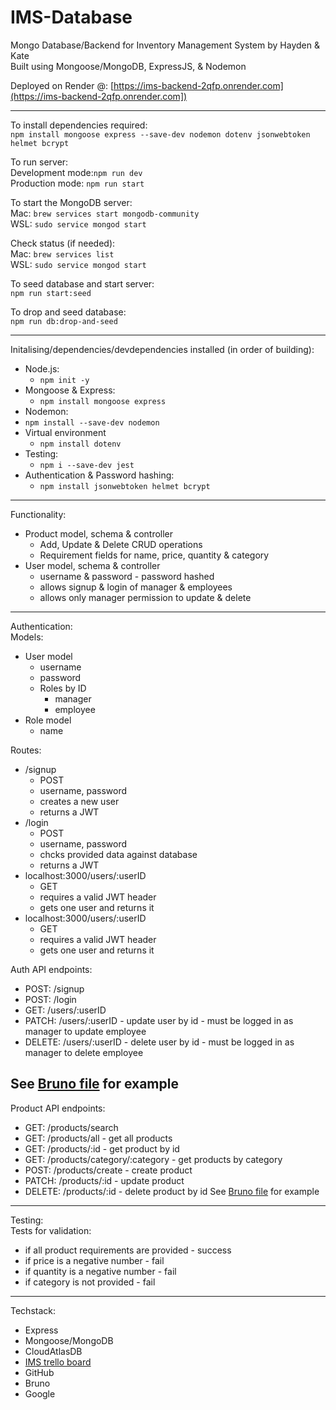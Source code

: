 # IMS-Database
Mongo Database/Backend for Inventory Management System by Hayden & Kate\
Built using Mongoose/MongoDB, ExpressJS, & Nodemon

Deployed on Render @: 
[https://ims-backend-2qfp.onrender.com](https://ims-backend-2qfp.onrender.com])

-----
To install dependencies required:\
`npm install mongoose express --save-dev nodemon dotenv jsonwebtoken helmet bcrypt`

To run server:\
Development mode:`npm run dev`\
Production mode: `npm run start`

To start the MongoDB server:\
Mac: `brew services start mongodb-community`\
WSL: `sudo service mongod start`

Check status (if needed): \
Mac: `brew services list`\
WSL: `sudo service mongod start`

To seed database and start server:\
`npm run start:seed`

To drop and seed database:\
`npm run db:drop-and-seed`

---
Initalising/dependencies/devdependencies installed (in order of building):
- Node.js:
    - `npm init -y`
- Mongoose & Express:
    - `npm install mongoose express`
- Nodemon:
- `npm install --save-dev nodemon`
- Virtual environment
    - `npm install dotenv`
- Testing:
    - `npm i --save-dev jest`
- Authentication & Password hashing:
    - `npm install jsonwebtoken helmet bcrypt`
----

Functionality:
- Product model, schema & controller
    - Add, Update & Delete CRUD operations
    - Requirement fields for name, price, quantity & category
- User model, schema & controller
    - username & password - password hashed
    - allows signup & login of manager & employees
    - allows only manager permission to update & delete

----
Authentication:\
Models:
- User model
    - username
    - password
    - Roles by ID
        - manager
        - employee
- Role model
    - name

Routes: 
- /signup
    - POST 
    - username, password
    - creates a new user
    - returns a JWT
- /login
    - POST 
    - username, password
    - chcks provided data against database
    - returns a JWT
- localhost:3000/users/:userID
    - GET
    - requires a valid JWT header
    - gets one user and returns it
- localhost:3000/users/:userID
    - GET
    - requires a valid JWT header
    - gets one user and returns it


<!-- - localhost:3000/users/refresh?
    - POST
    - requires a valid JWT header
    - checks a JWT and provides a new one if it's valid
    - returns a JWT -->

Auth API endpoints:
- POST: /signup
- POST: /login
- GET: /users/:userID
- PATCH: /users/:userID - update user by id - must be logged in as manager to update employee
- DELETE: /users/:userID - delete user by id - must be logged in as manager to delete employee
<!-- - POST: /users/refresh -->
See [Bruno file](/docs/Bruno/IMS/) for example
---
Product API endpoints:
- GET: /products/search 
- GET: /products/all - get all products
- GET: /products/:id - get product by id
- GET: /products/category/:category - get products by category
- POST: /products/create - create product
- PATCH: /products/:id - update product
- DELETE: /products/:id - delete product by id
See [Bruno file](/docs/Bruno/IMS/) for example

---
Testing:\
Tests for validation:
- if all product requirements are provided - success
- if price is a negative number - fail
- if quantity is a negative number - fail
- if category is not provided - fail
---
Techstack:
- Express
- Mongoose/MongoDB
- CloudAtlasDB
- [IMS trello board](https://trello.com/b/RkNm85hb)
- GitHub
- Bruno
- Google
